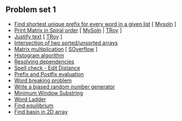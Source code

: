 ## Problem set 1

- [Find shortest unique prefix for every word in a given list](http://www.geeksforgeeks.org/find-all-shortest-unique-prefixes-to-represent-each-word-in-a-given-list/) [ [Mysoln](https://github.com/puneetsl/CodeJam/blob/master/src/main/java/me/puneetsingh/basics/ps1/ShortestUniquePrefix.java) ]
- [Print Matrix in Spiral order](http://www.geeksforgeeks.org/print-a-given-matrix-in-spiral-form/) [ [MySoln](https://github.com/puneetsl/CodeJam/blob/master/src/main/java/me/puneetsingh/commons/arrays/PrintSpiral2D.java) | [TRoy](https://github.com/mission-peace/interview/blob/master/src/com/interview/multiarray/SpiralPrinting.java) ]
- [Justify text](https://leetcode.com/problems/text-justification/) [ [TRoy](https://github.com/puneetsl/interview/wiki#dynamic-programming) ]
- [Intersection of two sorted/unsorted arrays](http://www.geeksforgeeks.org/find-union-and-intersection-of-two-unsorted-arrays/) 
- [Matrix multiplication](https://en.wikipedia.org/wiki/Matrix_multiplication_algorithm) [ [SOverflow](http://stackoverflow.com/questions/21547462/how-to-multiply-2-dimensional-arrays-matrix-multiplication) ]
- [Histogram algorithm](http://stackoverflow.com/questions/15403987/how-do-i-generate-histogram-output-from-an-array-in-java)
- [Resolving dependencies](http://www.geeksforgeeks.org/topological-sorting/)
- [Spell check - Edit Distance](https://leetcode.com/problems/edit-distance/)
- [Prefix and Postfix evaluation](http://www.geeksforgeeks.org/expression-evaluation/)
- [Word breaking problem](http://www.geeksforgeeks.org/dynamic-programming-set-32-word-break-problem/)
- [Write a biased random number generator](http://codetheory.in/weighted-biased-random-number-generation-with-javascript-based-on-probability/)
- [Minimum Window Substring](https://leetcode.com/problems/minimum-window-substring/)
- [Word Ladder](https://leetcode.com/problems/word-ladder/)
- [Find equilibrium](http://www.geeksforgeeks.org/equilibrium-index-of-an-array/)
- [Find basin in 2D array](http://www.geeksforgeeks.org/flipkart-interview-set-2-for-sde-1/)
